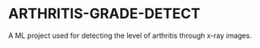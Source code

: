 # ARTHRITIS-GRADE-DETECT
A ML project used for detecting the level of arthritis through x-ray images.
